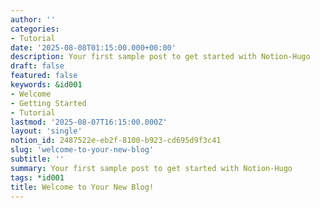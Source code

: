 ```yaml
---
author: ''
categories:
- Tutorial
date: '2025-08-08T01:15:00.000+00:00'
description: Your first sample post to get started with Notion-Hugo
draft: false
featured: false
keywords: &id001
- Welcome
- Getting Started
- Tutorial
lastmod: '2025-08-07T16:15:00.000Z'
layout: 'single'
notion_id: 2487522e-eb2f-8100-b923-cd695d9f3c41
slug: 'welcome-to-your-new-blog'
subtitle: ''
summary: Your first sample post to get started with Notion-Hugo
tags: *id001
title: Welcome to Your New Blog!
---
```


